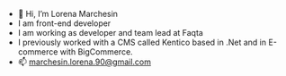 - 👋 Hi, I’m Lorena Marchesin 
- I am front-end developer
- I am working as developer and team lead at Faqta
- I previously worked with a CMS called Kentico based in .Net and in E-commerce with BigCommerce.
- 📫 marchesin.lorena.90@gmail.com

